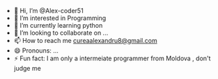 - 👋 Hi, I’m @Alex-coder51
- 👀 I’m interested in Programming
- 🌱 I’m currently learning python
- 💞️ I’m looking to collaborate on ...
- 📫 How to reach me cureaalexandru8@gmail.com
- 😄 Pronouns: ...
- ⚡ Fun fact: I am only a intermeiate programmer from Moldova , don't judge me 

<!---
Alex-coder51/Alex-coder51 is a ✨ special ✨ repository because its `README.md` (this file) appears on your GitHub profile.
You can click the Preview link to take a look at your changes.
--->
